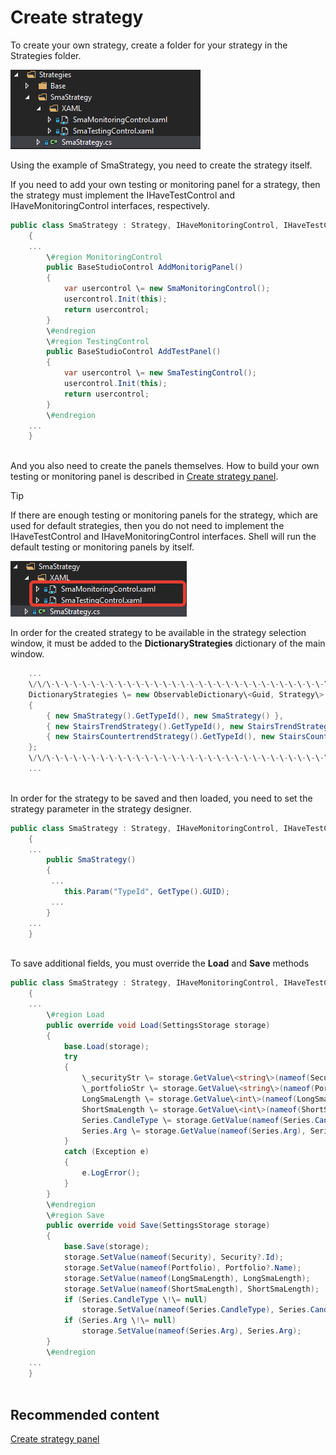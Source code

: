# Create strategy

To create your own strategy, create a folder for your strategy in the Strategies folder.

![Shell custom strategy 00](../images/Shell_custom_strategy_00.png)

Using the example of SmaStrategy, you need to create the strategy itself.

If you need to add your own testing or monitoring panel for a strategy, then the strategy must implement the IHaveTestControl and IHaveMonitoringControl interfaces, respectively.

```cs
public class SmaStrategy : Strategy, IHaveMonitoringControl, IHaveTestControl
	{
	...
		\#region MonitoringControl
		public BaseStudioControl AddMonitorigPanel()
		{
			var usercontrol \= new SmaMonitoringControl();
			usercontrol.Init(this);
			return usercontrol;
		}
		\#endregion
		\#region TestingControl
		public BaseStudioControl AddTestPanel()
		{
			var usercontrol \= new SmaTestingControl();
			usercontrol.Init(this);
			return usercontrol;
		}
		\#endregion
	...	
	}
		
```

And you also need to create the panels themselves. How to build your own testing or monitoring panel is described in [Create strategy panel](Shell_custom_strategy_panel.md).

> [!TIP]
> If there are enough testing or monitoring panels for the strategy, which are used for default strategies, then you do not need to implement the IHaveTestControl and IHaveMonitoringControl interfaces. Shell will run the default testing or monitoring panels by itself. 

![Shell custom strategy 01](../images/Shell_custom_strategy_01.png)

In order for the created strategy to be available in the strategy selection window, it must be added to the **DictionaryStrategies** dictionary of the main window. 

```cs
	...
	\/\/\-\-\-\-\-\-\-\-\-\-\-\-\-\-\-\-\-\-\-\-\-\-\-\-\-\-\-\-\-\-\-\-\-\-\-\-\-\-\-\-\-\-\-\-\-\-\-\-\-\-\-\-\-\-\-\-\-\-\-\-\-\-\-\-\-\-\-\-\-
	DictionaryStrategies \= new ObservableDictionary\<Guid, Strategy\>
	{
		{ new SmaStrategy().GetTypeId(), new SmaStrategy() },
		{ new StairsTrendStrategy().GetTypeId(), new StairsTrendStrategy() },
		{ new StairsCountertrendStrategy().GetTypeId(), new StairsCountertrendStrategy() }
	};
	\/\/\-\-\-\-\-\-\-\-\-\-\-\-\-\-\-\-\-\-\-\-\-\-\-\-\-\-\-\-\-\-\-\-\-\-\-\-\-\-\-\-\-\-\-\-\-\-\-\-\-\-\-\-\-\-\-\-\-\-\-\-\-\-\-\-\-\-\-\-\-
	...	
		
```

In order for the strategy to be saved and then loaded, you need to set the strategy parameter in the strategy designer.

```cs
public class SmaStrategy : Strategy, IHaveMonitoringControl, IHaveTestControl
	{
	...
		public SmaStrategy()
		{
         ...
			this.Param("TypeId", GetType().GUID);
         ...
		}
	...	
	}
		
```

To save additional fields, you must override the **Load** and **Save** methods

```cs
public class SmaStrategy : Strategy, IHaveMonitoringControl, IHaveTestControl
	{
	...
		\#region Load
		public override void Load(SettingsStorage storage)
		{
			base.Load(storage);
			try
			{
				\_securityStr \= storage.GetValue\<string\>(nameof(Security));
				\_portfolioStr \= storage.GetValue\<string\>(nameof(Portfolio));
				LongSmaLength \= storage.GetValue\<int\>(nameof(LongSmaLength));
				ShortSmaLength \= storage.GetValue\<int\>(nameof(ShortSmaLength));
				Series.CandleType \= storage.GetValue(nameof(Series.CandleType), Series.CandleType);
				Series.Arg \= storage.GetValue(nameof(Series.Arg), Series.Arg);
			}
			catch (Exception e)
			{
				e.LogError();
			}
		}
		\#endregion
		\#region Save
		public override void Save(SettingsStorage storage)
		{
			base.Save(storage);
			storage.SetValue(nameof(Security), Security?.Id);
			storage.SetValue(nameof(Portfolio), Portfolio?.Name);
			storage.SetValue(nameof(LongSmaLength), LongSmaLength);
			storage.SetValue(nameof(ShortSmaLength), ShortSmaLength);
			if (Series.CandleType \!\= null)
				storage.SetValue(nameof(Series.CandleType), Series.CandleType.GetTypeName(false));
			if (Series.Arg \!\= null)
				storage.SetValue(nameof(Series.Arg), Series.Arg);
		}
		\#endregion
	...	
	}
		
```

## Recommended content

[Create strategy panel](Shell_custom_strategy_panel.md)
